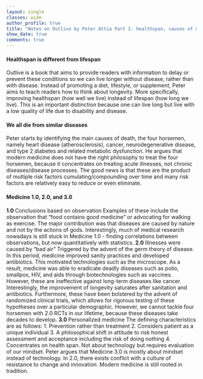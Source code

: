 ```yaml
---
layout: single
classes: wide
author_profile: true
title: "Notes on Outlive by Peter Attia Part I: healthspan, causes of mortality, and Medicine 1.0, 2.0, 3.0"
show_date: true
comments: true
---
```


<h4> Healthspan is different from lifespan </h4>
Outlive is a book that aims to provide readers with information to delay or prevent these conditions so we can live longer without disease, rather than with disease. Instead of promoting a diet, lifestyle, or supplement, Peter aims to teach readers how to think about longevity. More specifically, improving healthspan (how well we live) instead of lifespan (how long we live). This is an important distinction because one can live long but live with a low quality of life due to disability and disease. 

<h4> We all die from similar diseases </h4>
Peter starts by identifying the main causes of death, the four horsemen, namely heart disease (atherosclerosis), cancer, neurodegenerative disease, and type 2 diabetes and related metabolic dysfunction. He argues that modern medicine does not have the right philosophy to treat the four horsemen, because it concentrates on treating acute illnesses, not chronic diseases/disease processes. The good news is that these are the product of multiple risk factors cumulating/compounding over time and many risk factors are relatively easy to reduce or even eliminate.

<h4> Medicine 1.0, 2.0, and 3.0 </h4>
<b> 1.0 </b> Conclusions based on observation
Examples of these include the observation that “food contains good medicine” or advocating for walking as exercise. The major contribution was that diseases are caused by nature and not by the actions of gods. Interestingly, much of medical research nowadays is still stuck in Medicine 1.0 - finding correlations between observations, but now quantitatively with statistics.
<b> 2.0 </b> Illnesses were caused by “bad air”
Triggered by the advent of the germ theory of disease. In this period, medicine improved sanity practices and developed antibiotics. This motivated technologies such as the microscope. As a result, medicine was able to eradicate deadly diseases such as polio, smallpox, HIV, and aids through biotechnologies such as vaccines. However, these are ineffective against long-term diseases like cancer. Interestingly, the improvement of longevity saturates after sanitation and antibiotics. Furthermore, these have been bolstered by the advent of randomized clinical trials, which allows for rigorous testing of these hypotheses over a particular demographic. However, we cannot tackle four horsemen with 2.0 RCTs in our lifetime, because these diseases take decades to develop.
<b> 3.0 </b> Personalized medicine
The defining characteristics are as follows: 
1. Prevention rather than treatment
2. Considers patient as a unique individual
3. A philosophical shift in attitude to risk honest assessment and acceptance including the risk of doing nothing
4. Concentrates on health span. Not about technology but requires evaluation of our mindset.
Peter argues that Medicine 3.0 is mostly about mindset instead of technology. In 2.0, there exists conflict with a culture of resistance to change and innovation. Modern medicine is still rooted in tradition.
